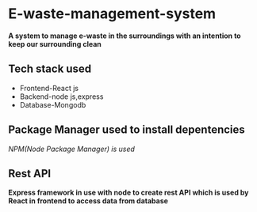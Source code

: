 # E-waste-management-system
**A system to manage e-waste in the surroundings with an intention to keep our surrounding clean**
    
 ## Tech stack used
  - Frontend-React js
  - Backend-node js,express
  - Database-Mongodb
  
  
  ## Package Manager used to install depentencies
  _NPM(Node Package Manager) is used_
  
 ## Rest API
 **Express framework in use with node to create rest API which is used by React in frontend to access data from database**
